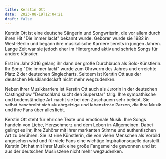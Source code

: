 ```yaml
---
title: Kerstin Ott
date:  2023-08-19T12:04:21
draft: false
---
```


Kerstin Ott ist eine deutsche Sängerin und Songwriterin, die vor allem durch ihren Hit "Die immer lacht" bekannt wurde. Geboren wurde sie 1982 in West-Berlin und begann ihre musikalische Karriere bereits in jungen Jahren. Lange Zeit war sie jedoch eher im Hintergrund aktiv und schrieb Songs für andere Künstler. 

Erst im Jahr 2016 gelang ihr dann der große Durchbruch als Solo-Künstlerin. Ihr Song "Die immer lacht" wurde zum Ohrwurm des Jahres und erreichte Platz 2 der deutschen Singlecharts. Seitdem ist Kerstin Ott aus der deutschen Musiklandschaft nicht mehr wegzudenken. 

Neben ihrer Musikkarriere ist Kerstin Ott auch als Jurorin in der deutschen Castingshow "Deutschland sucht den Superstar" tätig. Ihre sympathische und bodenständige Art macht sie bei den Zuschauern sehr beliebt. Sie selbst beschreibt sich als ehrgeizige und lebensfrohe Person, die ihre Musik und ihre Fans über alles liebt.

Kerstin Ott steht für ehrliche Texte und emotionale Musik. Ihre Songs handeln von Liebe, Herzschmerz und dem Leben im Allgemeinen. Dabei gelingt es ihr, ihre Zuhörer mit ihrer markanten Stimme und authentischen Art zu berühren. Sie ist eine Künstlerin, die von vielen Menschen als Vorbild angesehen wird und für viele Fans eine wichtige Inspirationsquelle darstellt. Kerstin Ott hat mit ihrer Musik eine große Fangemeinde gewonnen und ist aus der deutschen Musikszene nicht mehr wegzudenken.